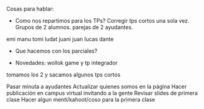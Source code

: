 Cosas para hablar:

- Como nos repartimos para los TPs?
Corregir tps cortos una sola vez. 
Grupos de 2 alumnos. parejas de 2 ayudantes.

emi manu
tomi ludat
juani
juan
lucas dante

- Que hacemos con los parciales?


- Novedades: wollok game y tp integrador

tomamos los 2 y sacamos algunos tps cortos

Pasar minuta a ayudantes
Actualizar quienes somos en la página
Hacer publicación en campus virtual invitando a la gente
Revisar slides de primera clase
Hacer algun menti/kahoot/coso para la primera clase